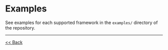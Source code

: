 # Examples

See examples for each supported framework in the `examples/` directory of the repository.

---

[<< Back](index.md)